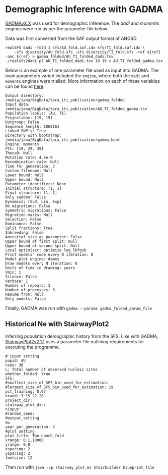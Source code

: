 # Demographic Inference with GADMA
[GADMAvX.X](https://github.com/ctlab/GADMA/tree/master) was used for demographic inference. The *dadi* and *moments* engines were run as per the parameter file below.  

Data was first converted from the SAF output format of ANGSD.  
```
realSFS dadi -fold 1 sfs/AU_fold.saf.idx sfs/TI_fold.saf.idx \
    -sfs diversity/AU_fold.sfs -sfs diversity/TI_fold.sfs -ref ${ref} -anc ${ref} > gadma_folded/AU_TI_folded_dadi.tsv
./realsfs2dadi.pl AU_TI_folded_dadi.tsv 19 19 > AU_TI_folded_gadma.tsv
```
Below is an example of one parameter file used as input into GADMA. The main parameters varied included the `engine`, where both the `dadi` and `moments` engines were trialled. More information on each of these variables can be found [here]().  
```
Output directory: /media/jana/BigData/tara_iti_publication/gadma_folded
Input data: /media/jana/BigData/tara_iti_publication/AU_TI_folded_gadma.tsv
Population labels: [AU, TI]
Projections: [19, 19]
Outgroup: False
Sequence length: 1068161
Linked SNP's: True
Directory with bootstrap: /media/jana/BigData/tara_iti_publication/gadma_boot
Engine: moments
Pts: [19, 29, 39]
Theta0: Null
Mutation rate: 4.6e-9
Recombination rate: Null
Time for generation: 3
Custom filename: Null
Lower bound: Null
Upper bound: Null
Parameter identifiers: None
Initial structure: [1, 1]
Final structure: [1, 1]
Only sudden: False
Dynamics: [Sud, Lin, Exp]
No migrations: False
Symmetric migrations: False
Migration masks: Null
Selection: False
Dominance: False
Split fractions: True
Inbreeding: False
Ancestral size as parameter: False
Upper bound of first split: Null
Upper bound of second split: Null
Local optimizer: optimize_log_lbfgsb
Print models' code every N iteration: 0
Model plot engine: demes
Draw models every N iteration: 0
Units of time in drawing: years
Vmin: 1
Silence: False
Verbose: 1
Number of repeats: 3
Number of processes: 3
Resume from: Null
Only models: False
```

Finally, GADMA was run with `gadma --params gadma_folded_param_file`

## Historical Ne with StairwayPlot2
Inferring population demographic history from the SFS. Like with GADMA, [StairwayPlot2v2.1.1]() uses a parameter file outlining requirements for executing the programme.
```
# input setting
popid: AU
nseq: 38
L: Total number of observed nucleic sites
whether_folded: true
SFS:
#smallest_size_of_SFS_bin_used_for_estimation:
#largest_size_of_SFS_bin_used_for_estimation: 19
pct_training: 0.67
nrand: 7 15 22 28
project_dir:
stairway_plot_dir:
ninput: 
#random_seed: 
#output_setting
mu
year_per_generation: 3
#plot setting
plot_title: Two-epoch_fold
xrange: 0.1,10000
yrange: 0,0
xspacing: 2
yspacing: 2
fontsize: 12
```
Then run with `java -cp stairway_plot_es Stairbuilder blueprint_file`